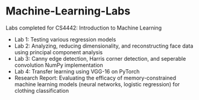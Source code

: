 # Machine-Learning-Labs
Labs completed for CS4442: Introduction to Machine Learning

- Lab 1: Testing various regression models
- Lab 2: Analyzing, reducing dimensionality, and reconstructing face data using principal component analysis
- Lab 3: Canny edge detection, Harris corner detection, and seperable convolution NumPy implementation
- Lab 4: Transfer learning using VGG-16 on PyTorch
- Research Report: Evaluating the efficacy of memory-constrained machine learning models (neural networks, logistic regression) for clothing classification
